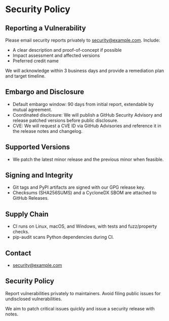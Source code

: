 Security Policy
===============

Reporting a Vulnerability
-------------------------

Please email security reports privately to security@example.com. Include:
- A clear description and proof-of-concept if possible
- Impact assessment and affected versions
- Preferred credit name

We will acknowledge within 3 business days and provide a remediation plan and target timeline.

Embargo and Disclosure
----------------------
- Default embargo window: 90 days from initial report, extendable by mutual agreement.
- Coordinated disclosure: We will publish a GitHub Security Advisory and release patched versions before public disclosure.
- CVE: We will request a CVE ID via GitHub Advisories and reference it in the release notes and changelog.

Supported Versions
------------------
- We patch the latest minor release and the previous minor when feasible.

Signing and Integrity
---------------------
- Git tags and PyPI artifacts are signed with our GPG release key.
- Checksums (SHA256SUMS) and a CycloneDX SBOM are attached to GitHub Releases.

Supply Chain
------------
- CI runs on Linux, macOS, and Windows, with tests and fuzz/property checks.
- pip-audit scans Python dependencies during CI.

Contact
-------
- security@example.com

## Security Policy

Report vulnerabilities privately to maintainers. Avoid filing public issues for undisclosed vulnerabilities.

We aim to patch critical issues quickly and issue a security release with notes.


